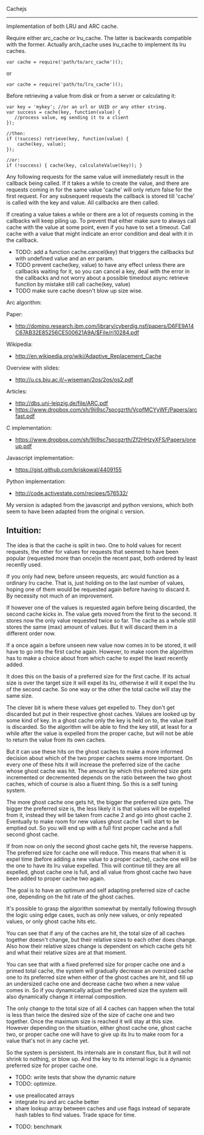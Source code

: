 Cachejs
__________

Implementation of both LRU and ARC cache.

Require either arc_cache or lru_cache. The latter is backwards
compatible with the former. Actually arch_cache uses lru_cache to
implement its lru caches.

    var cache = require('path/to/arc_cache')();
	
or 	
	
    var cache = require('path/to/lru_cache')();

Before retrieving a value from disk or from a server or calculating it:

	var key = 'mykey'; //or an url or UUID or any other string.
    var success = cache(key, function(value) {
	   //process value, eg sending it to a client
    });
	
	//then:
	if (!success) retrieve(key, function(value) {
		cache(key, value);
    });
	
	//or:
	if (!success) { cache(key, calculateValue(key)); }

Any following requests for the same value will immediately result in
the callback being called. If it takes a while to create the value,
and there are requests coming in for the same value 'cache' will only
return false for the first request. For any subsequent requests the
callback is stored till 'cache' is called with the key and value. All
callbacks are then called.

If creating a value takes a while or there are a lot of requests
coming in the callbacks will keep piling up. To prevent that either
make sure to always call cache with the value at some point, even if
you have to set a timeout. Call cache with a value that might indicate
an error condition and deal with it in the callback. 

* TODO: add a function cache.cancel(key) that triggers the callbacks but
with undefined value and an err param.
* TODO prevent cache(key, value) to have any effect unless there are
callbacks waiting for it, so you can cancel a key, deal with the error
in the callbacks and not worry about a possible timedout async
retrieve function by mistake still call cache(key, value)
* TODO make sure cache doesn't blow up size wise.

Arc algorithm:

Paper:

* http://domino.research.ibm.com/library/cyberdig.nsf/papers/D6FE9A14C67AB32E85256CE500621A9A/$File/rj10284.pdf
  
Wikipedia:

* http://en.wikipedia.org/wiki/Adaptive_Replacement_Cache

Overview with slides:

* http://u.cs.biu.ac.il/~wiseman/2os/2os/os2.pdf

Articles:

* http://dbs.uni-leipzig.de/file/ARC.pdf
* https://www.dropbox.com/sh/9ii9sc7spcgzrth/VcpfMCYyWF/Papers/arcfast.pdf

C implementation:

* https://www.dropbox.com/sh/9ii9sc7spcgzrth/Zf2HHzyXFS/Papers/oneup.pdf
  
Javascript implementation:

* https://gist.github.com/kriskowal/4409155

Python implementation:

* http://code.activestate.com/recipes/576532/

My version is adapted from the javascript and python versions, which
both seem to have been adapted from the original c version.

Intuition:
-------------

The idea is that the cache is split in two. One to hold values for
recent requests, the other for values for requests that seemed to have
been popular (requested more than once)in the recent past, both
ordered by least recently used.

If you only had new, before unseen requests, arc would function as a
ordinary lru cache. That is, just holding on to the last number of
values, hoping one of them would be requested again before having to
discard it. By necessity not much of an improvement.

If however one of the values is requested again before being
discarded, the second cache kicks in. The value gets moved from the
first to the second. It stores now the only value requested twice so
far. The cache as a whole still stores the same (max) amount of
values. But it will discard them in a different order now.

If a once again a before unseen new value now comes in to be stored,
it will have to go into the first cache again. However, to make room
the algorithm has to make a choice about from which cache to expel
the least recently added.

It does this on the basis of a preferred size for the first cache. If
its actual size is over the target size it will expel its lru,
otherwise it will it expel the lru of the second cache. So one way or
the other the total cache will stay the same size.

The clever bit is where these values get expelled to. They don't get
discarded but put in their respective ghost caches. Values are looked
up by some kind of key. In a ghost cache only the key is held on to,
the value itself is discarded. So the algorithm will be able to find
the key still, at least for a while after the value is expelled from
the proper cache, but will not be able to return the value from its
own caches.

But it can use these hits on the ghost caches to make a more informed
decision about which of the two proper caches seems more important. On
every one of these hits it will increase the preferred size of the
cache whose ghost cache was hit. The amount by which this preferred
size gets incremented or decremented depends on the ratio between the
two ghost caches, which of course is also a fluent thing. So this is a
self tuning system. 

The more ghost cache one gets hit, the bigger the preferred size
gets. The bigger the preferred size is, the less likely it is that
values will be expelled from it, instead they will be taken from cache
2 and go into ghost cache 2. Eventually to make room for new values
ghost cache 1 will start to be emptied out. So you will end up with a
full first proper cache and a full second ghost cache.

If from now on only the second ghost cache gets hit, the reverse
happens. The preferred size for cache one will reduce. This means that
when it is expel time (before adding a new value to a proper cache),
cache one will be the one to have its lru value expelled. This will
continue till they are all expelled, ghost cache one is full, and all
value from ghost cache two have been added to proper cache two again. 

The goal is to have an optimum and self adapting preferred size of
cache one, depending on the hit rate of the ghost caches.

It's possible to grasp the algorithm somewhat by mentally following
through the logic using edge cases, such as only new values, or only
repeated values, or only ghost cache hits etc. 

You can see that if any of the caches are hit, the total size of all
caches together doesn't change, but their relative sizes to each other
does change. Also how their relative sizes change is dependent on
which cache gets hit and what their relative sizes are at that moment.

You can see that with a fixed preferred size for proper cache one and
a primed total cache, the system will gradually decrease an oversized
cache one to its preferred size when either of the ghost caches are
hit, and fill up an undersized cache one and decrease cache two when a
new value comes in. So if you dynamically adjust the preferred size
the system will also dynamically change it internal composition.

The only change to the total size of all 4 caches can happen when the
total is less than twice the desired size of the size of cache one and
two together. Once the maximum size is reached it will stay at this
size. However depending on the situation, either ghost cache one,
ghost cache two, or proper cache one will have to give up its lru to
make room for a value that's not in any cache yet.

So the system is persistent. Its internals are in constant flux, but
it will not shrink to nothing, or blow up. And the key to its internal
logic is a dynamic preferred size for proper cache one.

- TODO: write tests that show the dynamic nature
- TODO: optimize. 
* use preallocated arrays
* integrate lru and arc cache better
* share lookup array between caches and use flags instead of separate
  hash tables to find values. Trade space for time.
- TODO: benchmark  

